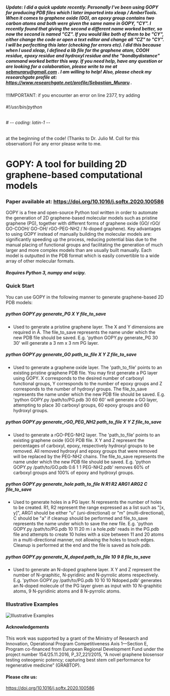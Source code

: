##### Update: I did a quick update recently. Personally I've been using GOPY for producing PDB files which I later imported into xleap / AmberTools. When it comes to graphene oxide (GO), an epoxy group contains two carbon atoms and both were given the same name in GOPY, "CY". I recently found that giving the second a different name worked better, so now the second is named "CZ". If you would like both of them to be "CY", either change the code or open a text editor and change all "CZ" to "CY". I will be perfectting this later (checking for errors etc). I did this because when I used xleap, I defined a lib file for the graphene atom, COOH residue, epoxy residue and hydroxyl residue and the "bondbydistance" command worked better this way. If you need help, have any question or are looking for a colaboration, please write to me at sebmuraru@gmail.com . I am willing to help! Also, please check my researchgate profile at: https://www.researchgate.net/profile/Sebastian_Muraru .

!!!IMPORTANT: if you encounter an error on line 2377, try adding
###### #!/usr/bin/python
###### # -*- coding: latin-1 -*-
at the beginning of the code! (Thanks to Dr. Julio M. Coll for this observation)
For any error please write to me.

# GOPY: A tool for building 2D graphene-based computational models
### Paper available at: https://doi.org/10.1016/j.softx.2020.100586

GOPY is a free and open-source Python tool written in order to automate the generation of 2D graphene-based molecular models such as pristine graphene (PG), together with different forms of graphene oxide (GO/ rGO/ GO-COOH/ GO-OH/ rGO-PEG-NH2 / N-doped graphene). Key advantages to using GOPY instead of manually building the molecular models are: significantly speeding up the process, reducing potential bias due to the manual placing of functional groups and facilitating the generation of much larger and more complex models than are usually built manually. Each model is outputted in the PDB format which is easily convertible to a wide array of other molecular formats.

##### Requires Python 3, numpy and scipy.

### Quick Start
 You can use GOPY in the following manner to generate graphene-based 2D PDB models:

##### python GOPY.py generate_PG X Y file_to_save  

- Used to generate a pristine graphene layer. The X and Y dimensions are required in Å. The file_to_save represents the name under which the new PDB file should be saved.
E.g. 'python GOPY.py generate_PG 30 30' will generate a 3 nm x 3 nm PG layer. 

##### python GOPY.py generate_GO path_to_file X Y Z file_to_save  

- Used to generate a graphene oxide layer. The 'path_to_file' points to an existing pristine graphene PDB file. You may first generate a PG layer using GOPY. X corresponds to the desired number of carboxyl functional groups, Y corresponds to the number of epoxy groups and Z corresponds to the number of hydroxyl groups. The file_to_save represents the name under which the new PDB file should be saved.
E.g. 'python GOPY.py /path/to/PG.pdb 30 60 60' will generate a GO layer, attempting to place
30 carboxyl groups, 60 epoxy groups and 60 hydroxyl groups.

##### python GOPY.py generate_rGO_PEG_NH2 path_to_file X Y Z file_to_save     

- Used to generate a rGO-PEG-NH2 layer. The 'path_to_file' points to an existing graphene oxide (GO) PDB file. X Y and Z represent the percentages of carboxyl, epoxy, respectively hydroxyl groups to be removed. All removed hydroxyl and epoxy groups that were removed will be replaced by the PEG-NH2 chains. The file_to_save represents the name under which the new PDB file should be saved.
E.g. 'python GOPY.py /path/to/GO.pdb 0.6 1 1 PEG-NH2.pdb' removes 60% of carboxyl groups
and 100% of epoxy and hydroxyl groups.

##### python GOPY.py generate_hole path_to_file N R1 R2 ARG1 ARG2 C file_to_save  

- Used to generate holes in a PG layer. N represents the number of holes to be created. 
R1, R2 represent the range expressed as a list such as "[x, y]", ARG1 should be either
"u" (uni-directional) or "m" (multi-directional), C should be "a" if cleanup should
be performed and file_to_save represents the name under which to save the new file.
E.g. 'python GOPY.py /path/to/PG.pdb 10 11 20 m i a hole.pdb' reads in the PG.pdb file and
attempts to create 10 holes with a size between 11 and 20 atoms in a multi-directional manner,
not allowing the holes to touch edges. Cleanup is performed at the end and the file is saved 
as hole.pdb.

##### python GOPY.py generate_N_doped path_to_file 10 9 8 file_to_save 

- Used to generate an N-doped graphene layer. X Y and Z represent the number of N-graphitic,
N-pyridinic and N-pyrrolic atoms respectively.
E.g. 'python GOPY.py /path/to/PG.pdb 10 10 10 Ndoped.pdb' generates an N-doped molecule of the 
PG layer given as input with 10 N-graphitic atoms, 9 N-pyridinic atoms and 8 N-pyrrolic atoms.  

### Illustrative Examples
![Illustrative Examples](wast2.png)

#### Acknowledgements
This work was supported by a grant of the Ministry of Research and Innovation, Operational Program
Competitiveness Axis 1—Section E, Program co-financed from European Regional Development Fund under the
project number 154/25.11.2016, P_37_221/2015, “A novel graphene biosensor testing osteogenic potency; capturing best stem cell performance for regenerative medicine” (GRABTOP). 

#### Please cite us:
https://doi.org/10.1016/j.softx.2020.100586
